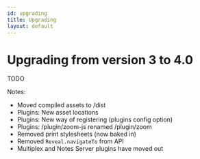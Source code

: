 ```yaml
---
id: upgrading
title: Upgrading
layout: default
---
```


# Upgrading from version 3 to 4.0

TODO

Notes:
- Moved compiled assets to /dist
- Plugins: New asset locations
- Plugins: New way of registering (plugins config option)
- Plugins: /plugin/zoom-js renamed /plugin/zoom
- Removed print stylesheets (now baked in)
- Removed `Reveal.navigateTo` from API
- Multiplex and Notes Server plugins have moved out